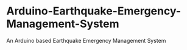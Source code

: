 # Arduino-Earthquake-Emergency-Management-System

An Arduino based Earthquake Emergency Management System
